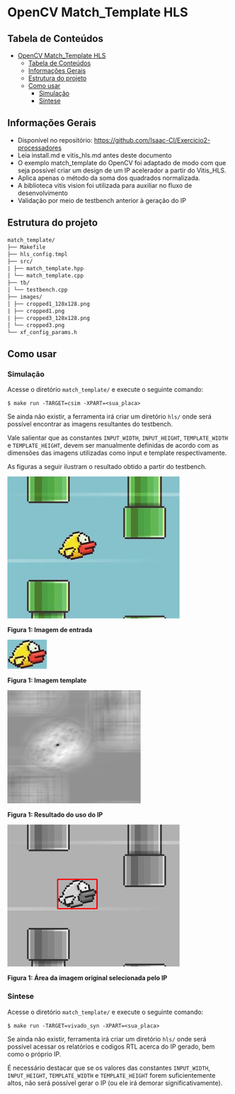 # OpenCV Match_Template HLS
## Tabela de Conteúdos
- [OpenCV Match\_Template HLS](#opencv-match_template-hls)
  - [Tabela de Conteúdos](#tabela-de-conteúdos)
  - [Informações Gerais](#informações-gerais)
  - [Estrutura do projeto](#estrutura-do-projeto)
  - [Como usar](#como-usar)
    - [Simulação](#simulação)
    - [Síntese](#síntese)

## Informações Gerais
  - Disponível no repositório: https://github.com/Isaac-CI/Exercicio2-processadores
  - Leia install.md e vitis_hls.md antes deste documento
  - O exemplo match_template do OpenCV foi adaptado de modo com que seja possível criar um design de um IP acelerador a partir do Vitis_HLS.
  - Aplica apenas o método da soma dos quadrados normalizada.
  -  A biblioteca vitis vision foi utilizada para auxiliar no fluxo de desenvolvimento
  -  Validação por meio de testbench anterior à geração do IP

## Estrutura do projeto
```
match_template/
├── Makefile 
├── hls_config.tmpl
├── src/
| ├── match_template.hpp
│ └── match_template.cpp
├── tb/
│ └── testbench.cpp
├── images/
│ ├── cropped1_128x128.png
| ├── cropped1.png
| ├── cropped3_128x128.png
│ └── cropped3.png
└── xf_config_params.h
```

## Como usar
### Simulação
Acesse o diretório `match_template/` e execute o seguinte comando: 
   ```
   $ make run -TARGET=csim -XPART=<sua_placa>
   ```
Se ainda não existir, a ferramenta irá criar um diretório `hls/` onde será possível encontrar as imagens resultantes do testbench.

Vale salientar que as constantes `INPUT_WIDTH`, `INPUT_HEIGHT`, `TEMPLATE_WIDTH` e `TEMPLATE_HEIGHT`, devem ser manualmente definidas de acordo com as dimensões das imagens utilizadas como input e template respectivamente.

As figuras a seguir ilustram o resultado obtido a partir do testbench.

![Imagem de entrada](images/input.jpg)

**Figura 1: Imagem de entrada**

![Imagem template](images/template.jpg)

**Figura 1: Imagem template**


![Imagem resultado](images/output_result.png)

**Figura 1: Resultado do uso do IP**


![Imagem marcada](images/output_marked.png)

**Figura 1: Área da imagem original selecionada pelo IP**

### Síntese
Acesse o diretório `match_template/` e execute o seguinte comando: 
   ```
   $ make run -TARGET=vivado_syn -XPART=<sua_placa>
   ```
Se ainda não existir, ferramenta irá criar um diretório `hls/` onde será possível acessar os relatórios e codigos RTL acerca do IP gerado, bem como o próprio IP.

É necessário destacar que se os valores das constantes `INPUT_WIDTH`, `INPUT_HEIGHT`, `TEMPLATE_WIDTH` e `TEMPLATE_HEIGHT` forem suficientemente altos, não será possível gerar o IP (ou ele irá demorar significativamente).